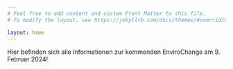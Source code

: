 ```yaml
---
# Feel free to add content and custom Front Matter to this file.
# To modify the layout, see https://jekyllrb.com/docs/themes/#overriding-theme-defaults

layout: home
---
```


Hier befinden sich alle Informationen zur kommenden EnviroChange am 9. Februar 2024!